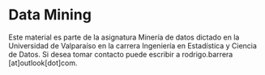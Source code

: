 # Data Mining
Este material es parte de la asignatura Minería de datos dictado en la Universidad de Valparaíso en la carrera Ingeniería en Estadística y Ciencia de Datos.
Si desea tomar contacto puede escribir a rodrigo.barrera [at]outlook[dot]com.
